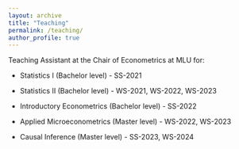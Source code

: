 ```yaml
---
layout: archive
title: "Teaching"
permalink: /teaching/
author_profile: true
---
```


Teaching Assistant at the Chair of Econometrics at MLU for:

* Statistics I (Bachelor level) - SS-2021

* Statistics II (Bachelor level) - WS-2021, WS-2022, WS-2023

* Introductory Econometrics (Bachelor level) - SS-2022

* Applied Microeconometrics (Master level) - WS-2022, WS-2023

* Causal Inference (Master level) - SS-2023, WS-2024
